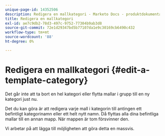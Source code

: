 ```yaml
---
unique-page-id: 14352506
description: Redigera en mallkategori - Marketo Docs - produktdokumentation
title: Redigera en mallkategori
exl-id: ae7c9db2-78d3-497c-9752-77304b9ab3d8
source-git-commit: 72e1d29347bd5b77107da1e9c30169cb6490c432
workflow-type: tm+mt
source-wordcount: '88'
ht-degree: 0%

---
```


# Redigera en mallkategori {#edit-a-template-category}

Det går inte att ta bort en hel kategori eller flytta mallar i grupp till en ny kategori just nu.

Det du kan göra är att redigera varje mall i kategorin till antingen ett befintligt kategorinamn eller ett helt nytt namn. Då flyttas alla dina befintliga mallar till en annan mapp. När mappen är tom försvinner den.

Vi arbetar på att lägga till möjligheten att göra detta en massvis.
